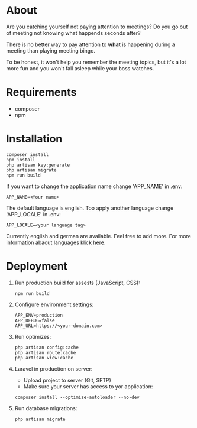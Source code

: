 # About

Are you catching yourself not paying attention to meetings? Do you go out of meeting not knowing what happends seconds after?

There is no better way to pay attention to **what** is happening during a meeting than playing meeting bingo.

To be honest, it won't help you remember the meeting topics, but it's a lot more fun and you won't fall asleep while your boss watches.

# Requirements

-   composer
-   npm

# Installation

```
composer install
npm install
php artisan key:generate
php artisan migrate
npm run build
```

If you want to change the application name change 'APP_NAME' in .env:

```
APP_NAME=<Your name>
```

The default language is english. Too apply another language change 'APP_LOCALE' in .env:

```
APP_LOCALE=<your language tag>
```

Currently english and german are available. Feel free to add more. For more information abaout languages klick [here](https://laravel.com/docs/11.x/localization).

# Deployment

1. Run production build for assests (JavaScript, CSS):

    ```
    npm run build
    ```

2. Configure environment settings:

    ```
    APP_ENV=production
    APP_DEBUG=false
    APP_URL=https://<your-domain.com>
    ```

3. Run optimizes:

    ```
    php artisan config:cache
    php artisan route:cache
    php artisan view:cache
    ```

4. Laravel in production on server:

    - Upload project to server (Git, SFTP)
    - Make sure your server has access to yor application:

    ```
    composer install --optimize-autoloader --no-dev
    ```

5. Run database migrations:

    ```
    php artisan migrate
    ```
